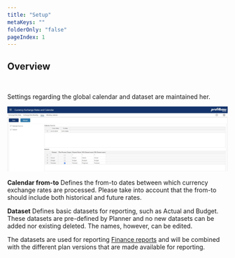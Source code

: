 ```yaml
---
title: "Setup"
metaKeys: ""
folderOnly: "false"
pageIndex: 1
---
```


## Overview

<br/>

Settings regarding the global calendar and dataset are maintained her.

![](img/setup.JPG)

**Calendar from-to**
Defines the from-to dates between which currency exchange rates are processed. Please take into account that the from-to should include both historical and future rates.

**Dataset**
Defines basic datasets for reporting, such as Actual and Budget. These datasets are pre-defined by Planner and no new datasets can be added nor existing deleted. The names, however, can be edited.

The datasets are used for reporting [Finance reports](/planner/workbooks/financial-planning/finance-reports) and will be combined with the different plan versions that are made available for reporting.

